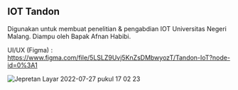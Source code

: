 ## IOT Tandon
Digunakan untuk membuat penelitian & pengabdian IOT Universitas Negeri Malang. 
Diampu oleh Bapak Afnan Habibi. 

UI/UX (Figma) : https://www.figma.com/file/5LSLZ9Uvj5KnZsDMbwyozT/Tandon-IoT?node-id=0%3A1 

![Jepretan Layar 2022-07-27 pukul 17 02 23](https://user-images.githubusercontent.com/53648542/181220754-9e932b09-9adf-4bd5-a874-8ee8bfe229c3.png)

